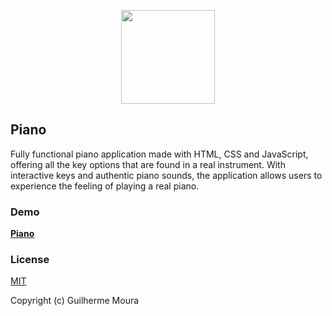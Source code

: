 <p align="center">
  <img
    style="object: contain; height: 150px"
    src="https://i.imgur.com/5KCCFYe.png"
  />
</p>

## Piano

Fully functional piano application made with HTML, CSS and JavaScript, offering all the key options that are found in a real instrument. With interactive keys and authentic piano sounds, the application allows users to experience the feeling of playing a real piano.

### Demo

[**Piano**](https://glhrmoura-piano.netlify.app)

### License

[MIT](https://github.com/glhrmoura/piano/blob/master/LICENSE)

Copyright (c) Guilherme Moura
